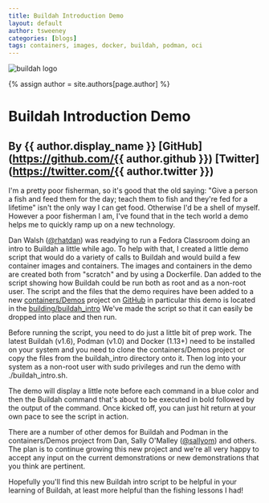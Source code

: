 ```yaml
---
title: Buildah Introduction Demo
layout: default
author: tsweeney
categories: [blogs]
tags: containers, images, docker, buildah, podman, oci
---
```

![buildah logo](https://buildah.io/images/buildah.png)

{% assign author = site.authors[page.author] %}
# Buildah Introduction Demo 
## By {{ author.display_name }} [GitHub](https://github.com/{{ author.github }}) [Twitter](https://twitter.com/{{ author.twitter }})

I'm a pretty poor fisherman, so it's good that the old saying: "Give a person a fish and feed them for the day; teach them to fish and they're fed for a lifetime" isn't the only way I can get food.  Otherwise I'd be a shell of myself.  However a poor fisherman I am, I've found that in the tech world a demo helps me to quickly ramp up on a new technology.  

Dan Walsh ([@rhatdan](https://github.com/rhatdan)) was readying to run a Fedora Classroom doing an intro to Buildah a little while ago.  To help with that, I created a little demo script that would do a variety of calls to Buildah and would build a few container images and containers.  The images and containers in the demo are created both from "scratch" and by using a Dockerfile.  Dan added to the script showing how Buildah could be run both as root and as a non-root user.  The script and the files that the demo requires have been added to a new [containers/Demos](https://github.com/containers/Demos) project on [GitHub](https://github.com) in particular this demo is located in the [building/buildah_intro](https://github.com/containers/Demos/tree/main/building/buildah_intro)  We've made the script so that it can easily be dropped into place and then run.

Before running the script, you need to do just a little bit of prep work.  The latest Buildah (v1.6), Podman (v1.0) and Docker (1.13+) need to be installed on your system and you need to clone the containers/Demos project or copy the files from the buildah_intro directory onto it.  Then log into your system as a non-root user with sudo privileges and run the demo with ./buildah_intro.sh.

The demo will display a little note before each command in a blue color and then the Buildah command that's about to be executed in bold followed by the output of the command.  Once kicked off, you can just hit return at your own pace to see the script in action.

There are a number of other demos for Buildah and Podman in the containers/Demos project from Dan, Sally O'Malley ([@sallyom](https://github.com/sallyom)) and others.  The plan is to continue growing this new project and we're all very happy to accept any input on the current demonstrations or new demonstrations that you think are pertinent.

Hopefully you'll find this new Buildah intro script to be helpful in your learning of Buildah, at least more helpful than the fishing lessons I had!

